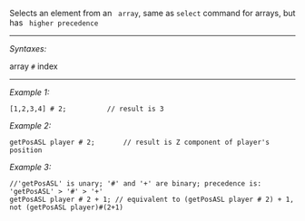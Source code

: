 Selects an element from an ` array`, same as `select` command for arrays, but has ` higher precedence`


---
*Syntaxes:*

array  `#` index

---
*Example 1:*

```sqf
[1,2,3,4] # 2;			// result is 3
```

*Example 2:*

```sqf
getPosASL player # 2;		// result is Z component of player's position
```

*Example 3:*

```sqf
//'getPosASL' is unary; '#' and '+' are binary; precedence is: 'getPosASL' > '#' > '+'
getPosASL player # 2 + 1; // equivalent to (getPosASL player # 2) + 1, not (getPosASL player)#(2+1)
```